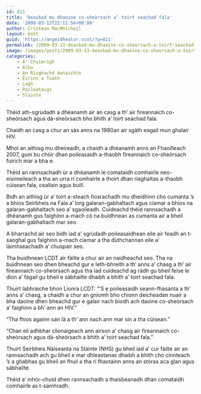 ```yaml
---
id: 811
title: 'Deasbad mu dhaoine co-sheòrsach a’ toirt seachad fala'
date: '2009-03-13T22:11:56+00:00'
author: Crìstean MacMhìcheil
layout: post
guid: 'https://angeidhealur.scot/?p=811'
permalink: /2009-03-13-deasbad-mu-dhaoine-co-sheorsach-a-toirt-seachad-fala/
image: /images/posts/2009-03-13-deasbad-mu-dhaoine-co-sheorsach-a-toirt-seachad-fala.webp
categories:
    - A' Chuimrigh
    - Alba
    - An Rìoghachd Aonaichte
    - Èirinn a Tuath
    - Lagh
    - Poileataigs
    - Slàinte
---
```


Thèid ath-sgrùdadh a dhèanamh air an casg a th’ air fireannaich co-sheòrsach agus dà-sheòrsach bho bhith a’ toirt seachad fala.

Chaidh an casg a chur an sàs anns na 1980an air sgàth eagail mun ghalair HIV.

Mhol an aithisg mu dheireadh, a chaidh a dhèanamh anns an Fhaoilleach 2007, gum bu chòir dhan poileasaidh a-thaobh fireannaich co-sheòrsach fuirich mar a bha e.

Thèid an rannsachadh ùr a dhèanamh le comataidh comhairle neo-eisimeileach a tha an urra ri comhairle a thoirt dhan riaghaltas a-thaobh cùisean fala, ceallain agus buill.

Bidh an aithisg ùr a’ toirt a-steach fiosrachadh mu dheidhinn cho cumanta ’s a bhios Seirbheis na Fala a’ lorg galaran-gabhaltach agus ciamar a bhios na galaran-gabhaltach seo a’ sgaoileadh. Cuideachd thèid rannsachadh a dhèanamh gus faighinn a-mach cò na buidhnean as cumanta air a bheil galaran-gabhaltach mar seo.

A bharrachd air seo bidh iad a’ sgrùdadh poileasaidhean eile air feadh an t-saoghal gus faighinn a-mach ciamar a tha dùthchannan eile a’ làimhseachadh a’ chuspair seo.

Tha buidhnean LCDT air fàilte a chur air an naidheachd seo. Tha na buidhnean seo dhen bheachd gur e leth-bhreith a th’ anns a’ chasg a th’ air fireannaich co-sheòrsach agus tha iad cuideachd ag ràdh gu bheil feise le dìon a’ fàgail gu bheil e sàbhailte dhaibh a bhith a’ toirt seachad fala.

Thuirt labhraiche bhon Lìonra LCDT: “‘S e poileasaidh seann-fhasanta a th’ anns a’ chasg, a chaidh a chur an gnìomh bho chionn deicheadan nuair a bha daoine dhen bheachd gur e galair nach biodh ach daoine co-sheòrsach a’ faighinn a bh’ ann an HIV.”

“Tha fhios againn san là a th’ ann nach ann mar sin a tha cùisean.”

“Chan eil adhbhar clionaigeach ann airson a’ chasg air fireannaich co-sheòrsach agus dà-sheòrsach a bhith a’ toirt seachad fala.”

Thuirt Seirbheis Nàiseanta na Slàinte (NHS) gu bheil iad a’ cur fàilte air an rannsachadh ach gu bheil e mar dhleastanas dhaibh a bhith cho cinnteach ’s a ghabhas gu bheil an fhuil a tha ri fhaotainn anns an stòras aca glan agus sàbhailte.

Thèid a’ mhòr-chuid dhen rannsachadh a thaisbeanadh dhan comataidh comhairle as t-samhradh.
